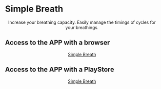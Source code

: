 # Simple Breath
<p align="center">
Increase your breathing capacity. Easily manage the timings of cycles for your breathings.
</p>


## Access to the APP with a browser
<p align="center"><a href="https://simple-breath-app.web.app/">Simple Breath</a></p>

## Access to the APP with a PlayStore
<p align="center"><a href="https://play.google.com/store/apps/details?id=simple.breath.app">Simple Breath</a></p> 